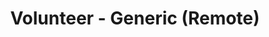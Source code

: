 ---
title: "Volunteer - Generic (Remote)"
about: "We are seeking enthusiastic and dedicated volunteers to join our family to contribute towards our mission of providing equal opportunities and creating a merit-driven society. As a volunteer, you will play a vital role in supporting our programs, initiatives, and events that benefit disadvantaged students, women, and create a positive change in our society."
startDate: "Start Date: Immediate"
duration: "Duration: 12 Months"
timeCommitment: "Average : 5 hr/week"
teamSize: "Team Size: 3-5"
responsibilities: |
  - Build strong and positive relationships with assigned mentees to establish trust and open communication
  - Provide guidance and mentorship to students in alignment with their academic, career, and personal aspirations
  - Assist students in setting realistic goals and developing action plans to achieve them
  - Offer insights, advice, and strategies based on your own experiences and expertise
  - Help students navigate challenges, setbacks, and decisions related to their academic journey
  - Align students with Kiran Foundation's Vision and Mission and foster a sense of responsibility towards the future
  - Participate in training sessions or workshops to enhance mentoring skills and effectiveness
requirements: |
  - Demonstrated expertise in your field or profession and ability to inspire
  - Strong interpersonal and communication skills, with the ability to listen and empathize
  - A passion for mentoring and a desire to contribute to the growth of young talent
  - Patience, adaptability, and the ability to guide students without imposing personal preferences
  - Familiarity with the challenges and opportunities faced by talented students

url: "volunteer-generic"
---